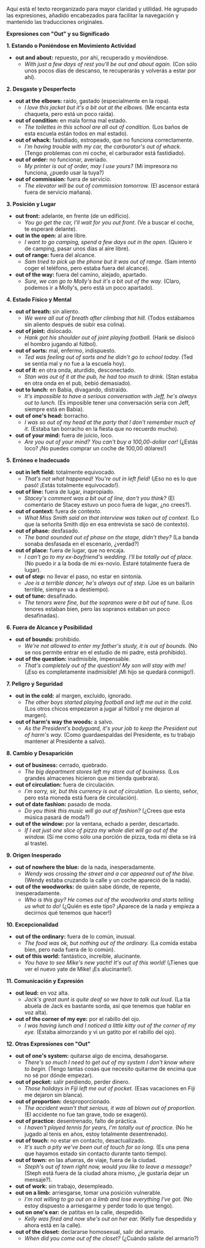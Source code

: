 Aquí está el texto reorganizado para mayor claridad y utilidad. He agrupado las expresiones, añadido encabezados para facilitar la navegación y mantenido las traducciones originales.

**Expresiones con "Out" y su Significado**

**1. Estando o Poniéndose en Movimiento Actividad**

*   **out and about:** repuesto, por ahí, recuperado y moviéndose.
    *   *With just a few days of rest you'll be out and about again.* (Con sólo unos pocos días de descanso, te recuperarás y volverás a estar por ahí).

**2. Desgaste y Desperfecto**

*   **out at the elbows:** raído, gastado (especialmente en la ropa).
    *   *I love this jacket but it's a bit out at the elbows.* (Me encanta esta chaqueta, pero está un poco raída).
*   **out of condition:** en mala forma mal estado.
    *   *The toilettes in this school are all out of condition.* (Los baños de esta escuela están todos en mal estado).
*   **out of whack:** fastidiado, estropeado, que no funciona correctamente.
    *   *I'm having trouble with my car, the carburator's out of whack.* (Tengo problemas con mi coche, el carburador está fastidiado).
*   **out of order:** no funcionar, averiado.
    *   *My printer is out of order, may I use yours?* (Mi impresora no funciona, ¿puedo usar la tuya?)
*   **out of commission:** fuera de servicio.
    *   *The elevator will be out of commission tomorrow.* (El ascensor estará fuera de servicio mañana).

**3. Posición y Lugar**

*   **out front:** adelante, en frente (de un edificio).
    *   *You go get the car, I'll wait for you out front.* (Ve a buscar el coche, te esperaré delante).
*   **out in the open:** al aire libre.
    *   *I want to go camping, spend a few days out in the open.* (Quiero ir de camping, pasar unos días al aire libre).
*   **out of range:** fuera del alcance.
    *   *Sam tried to pick up the phone but it was out of range.* (Sam intentó coger el teléfono, pero estaba fuera del alcance).
*   **out of the way:** fuera del camino, alejado, apartado.
    *   *Sure, we can go to Molly's but it's a bit out of the way.* (Claro, podemos ir a Molly's, pero está un poco apartado).

**4. Estado Físico y Mental**

*   **out of breath:** sin aliento.
    *   *We were all out of breath after climbing that hill.* (Todos estábamos sin aliento después de subir esa colina).
*   **out of joint:** dislocado.
    *   *Hank got his shoulder out of joint playing football.* (Hank se dislocó el hombro jugando al fútbol).
*   **out of sorts:** mal, enfermo, indispuesto.
    *   *Ted was feeling out of sorts and he didn't go to school today.* (Ted se sentía mal y no fue a la escuela hoy).
*   **out of it:** en otra onda, aturdido, desconectado.
    *   *Stan was out of it at the pub, he had too much to drink.* (Stan estaba en otra onda en el pub, bebió demasiado).
*   **out to lunch:** en Babia, divagando, distraído.
    *   *It's impossible to have a serious conversation with Jeff, he's always out to lunch.* (Es imposible tener una conversación seria con Jeff, siempre está en Babia).
*   **out of one's head:** borracho.
    *   *I was so out of my head at the party that I don't remember much of it.* (Estaba tan borracho en la fiesta que no recuerdo mucho).
*   **out of your mind:** fuera de juicio, loco.
    *   *Are you out of your mind? You can't buy a 100,00-dollar car!* (¿Estás loco? ¡No puedes comprar un coche de 100,00 dólares!)

**5. Erróneo e Inadecuado**

*   **out in left field:** totalmente equivocado.
    *   *That's not what happened! You're out in left field!* (¡Eso no es lo que pasó! ¡Estás totalmente equivocado!).
*   **out of line:** fuera de lugar, inapropiado.
    *   *Stacey's comment was a bit out of line, don't you think?* (El comentario de Stacey estuvo un poco fuera de lugar, ¿no crees?).
*   **out of context:** fuera de contexto.
    *   *What Miss Smith said on that interview was taken out of context.* (Lo que la señorita Smith dijo en esa entrevista se sacó de contexto).
*   **out of phase:** desfasado.
    *   *The band sounded out of phase on the stage, didn't they?* (La banda sonaba desfasada en el escenario, ¿verdad?)
*   **out of place:** fuera de lugar, que no encaja.
    *   *I can't go to my ex-boyfriend's wedding. I'll be totally out of place.* (No puedo ir a la boda de mi ex-novio. Estaré totalmente fuera de lugar).
*   **out of step:** no llevar el paso, no estar en sintonía.
    *   *Joe is a terrible dancer, he's always out of step.* (Joe es un bailarín terrible, siempre va a destiempo).
*   **out of tune:** desafinado.
    *   *The tenors were fine, but the sopranos were a bit out of tune.* (Los tenores estaban bien, pero las sopranos estaban un poco desafinadas).

**6. Fuera de Alcance y Posibilidad**

*   **out of bounds:** prohibido.
    *   *We're not allowed to enter my father's study, it is out of bounds.* (No se nos permite entrar en el estudio de mi padre, está prohibido).
*   **out of the question:** inadmisible, impensable.
    *   *That's completely out of the question! My son will stay with me!* (¡Eso es completamente inadmisible! ¡Mi hijo se quedará conmigo!).

**7.  Peligro y Seguridad**

*   **out in the cold:** al margen, excluido, ignorado.
    *   *The other boys started playing football and left me out in the cold.* (Los otros chicos empezaron a jugar al fútbol y me dejaron al margen).
*   **out of harm's way the woods:** a salvo.
    *   *As the President's bodyguard, it's your job to keep the President out of harm's way.* (Como guardaespaldas del Presidente, es tu trabajo mantener al Presidente a salvo).

**8. Cambio y Desaparición**

*   **out of business:** cerrado, quebrado.
    *   *The big department stores left my store out of business.* (Los grandes almacenes hicieron que mi tienda quebrara).
*   **out of circulation:** fuera de circulación.
    *   *I'm sorry, sir, but this currency is out of circulation.* (Lo siento, señor, pero esta moneda está fuera de circulación).
*   **out of date fashion:** pasado de moda.
    *   *Do you think this music will go out of fashion?* (¿Crees que esta música pasará de moda?)
*   **out of the window:** por la ventana, echado a perder, descartado.
    *   *If I eat just one slice of pizza my whole diet will go out of the window.* (Si me como sólo una porción de pizza, toda mi dieta se irá al traste).

**9.  Origen Inesperado**

*   **out of nowhere the blue:** de la nada, inesperadamente.
    *   *Wendy was crossing the street and a car appeared out of the blue.* (Wendy estaba cruzando la calle y un coche apareció de la nada).
*   **out of the woodworks:** de quién sabe dónde, de repente, inesperadamente.
    *   *Who is this guy? He comes out of the woodworks and starts telling us what to do!* (¿Quién es este tipo? ¡Aparece de la nada y empieza a decirnos qué tenemos que hacer!)

**10.  Excepcionalidad**

*   **out of the ordinary:** fuera de lo común, inusual.
    *   *The food was ok, but nothing out of the ordinary.* (La comida estaba bien, pero nada fuera de lo común).
*   **out of this world:** fantástico, increíble, alucinante.
    *   *You have to see Mike's new yacht! It's out of this world!* (¡Tienes que ver el nuevo yate de Mike! ¡Es alucinante!).

**11. Comunicación y Expresión**

*   **out loud:** en voz alta.
    *   *Jack's great aunt is quite deaf so we have to talk out loud.* (La tía abuela de Jack es bastante sorda, así que tenemos que hablar en voz alta).
*   **out of the corner of my eye:** por el rabillo del ojo.
    *   *I was having lunch and I noticed a little kitty out of the corner of my eye.* (Estaba almorzando y vi un gatito por el rabillo del ojo).

**12.  Otras Expresiones con "Out"**

*   **out of one's system:** quitarse algo de encima, desahogarse.
    *   *There's so much I need to get out of my system I don't know where to begin.* (Tengo tantas cosas que necesito quitarme de encima que no sé por dónde empezar).
*   **out of pocket:** salir perdiendo, perder dinero.
    *   *Those holidays in Fiji left me out of pocket.* (Esas vacaciones en Fiji me dejaron sin blanca).
*   **out of proportion:** desproporcionado.
    *   *The accident wasn't that serious, it was all blown out of proportion.* (El accidente no fue tan grave, todo se exageró).
*   **out of practice:** desentrenado, falto de práctica.
    *   *I haven't played tennis for years, I'm totally out of practice.* (No he jugado al tenis en años, estoy totalmente desentrenado).
*   **out of touch:** no estar en contacto, desactualizado.
    *   *It's such a pity we've been out of touch for so long.* (Es una pena que hayamos estado sin contacto durante tanto tiempo).
*   **out of town:** en las afueras, de viaje, fuera de la ciudad.
    *   *Steph's out of town right now, would you like to leave a message?* (Steph está fuera de la ciudad ahora mismo, ¿le gustaría dejar un mensaje?).
*   **out of work:** sin trabajo, desempleado.
*   **out on a limb:** arriesgarse, tomar una posición vulnerable.
    *   *I'm not willing to go out on a limb and lose everything I've got.* (No estoy dispuesto a arriesgarme y perder todo lo que tengo).
*   **out on one's ear:** de patitas en la calle, despedido.
    *   *Kelly was fired and now she's out on her ear.* (Kelly fue despedida y ahora está en la calle).
*   **out of the closet:** declararse homosexual, salir del armario.
    * *When did you come out of the closet?* (¿Cuándo saliste del armario?)
